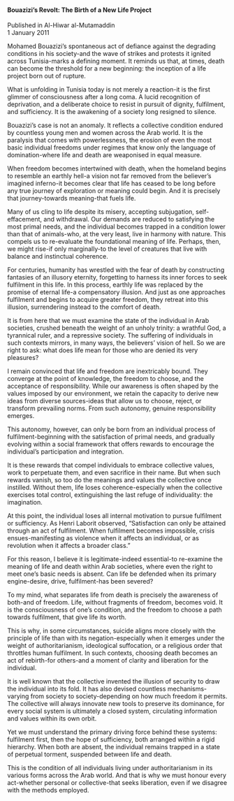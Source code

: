 <h4>Bouazizi’s Revolt: The Birth of a New Life Project</h4>


Published in Al-Hiwar al-Mutamaddin
<br>
1 January 2011


Mohamed Bouazizi’s spontaneous act of defiance against the degrading conditions in his society-and the wave of strikes and protests it ignited across Tunisia-marks a defining moment. It reminds us that, at times, death can become the threshold for a new beginning: the inception of a life project born out of rupture.

What is unfolding in Tunisia today is not merely a reaction-it is the first glimmer of consciousness after a long coma. A lucid recognition of deprivation, and a deliberate choice to resist in pursuit of dignity, fulfilment, and sufficiency. It is the awakening of a society long resigned to silence.

Bouazizi’s case is not an anomaly. It reflects a collective condition endured by countless young men and women across the Arab world. It is the paralysis that comes with powerlessness, the erosion of even the most basic individual freedoms under regimes that know only the language of domination-where life and death are weaponised in equal measure.

When freedom becomes intertwined with death, when the homeland begins to resemble an earthly hell-a vision not far removed from the believer’s imagined inferno-it becomes clear that life has ceased to be long before any true journey of exploration or meaning could begin. And it is precisely that journey-towards meaning-that fuels life.

Many of us cling to life despite its misery, accepting subjugation, self-effacement, and withdrawal. Our demands are reduced to satisfying the most primal needs, and the individual becomes trapped in a condition lower than that of animals-who, at the very least, live in harmony with nature. This compels us to re-evaluate the foundational meaning of life. Perhaps, then, we might rise-if only marginally-to the level of creatures that live with balance and instinctual coherence.

For centuries, humanity has wrestled with the fear of death by constructing fantasies of an illusory eternity, forgetting to harness its inner forces to seek fulfilment in this life. In this process, earthly life was replaced by the promise of eternal life-a compensatory illusion. And just as one approaches fulfilment and begins to acquire greater freedom, they retreat into this illusion, surrendering instead to the comfort of death.

It is from here that we must examine the state of the individual in Arab societies, crushed beneath the weight of an unholy trinity: a wrathful God, a tyrannical ruler, and a repressive society. The suffering of individuals in such contexts mirrors, in many ways, the believers’ vision of hell. So we are right to ask: what does life mean for those who are denied its very pleasures?

I remain convinced that life and freedom are inextricably bound. They converge at the point of knowledge, the freedom to choose, and the acceptance of responsibility. While our awareness is often shaped by the values imposed by our environment, we retain the capacity to derive new ideas from diverse sources-ideas that allow us to choose, reject, or transform prevailing norms. From such autonomy, genuine responsibility emerges.

This autonomy, however, can only be born from an individual process of fulfilment-beginning with the satisfaction of primal needs, and gradually evolving within a social framework that offers rewards to encourage the individual’s participation and integration.

It is these rewards that compel individuals to embrace collective values, work to perpetuate them, and even sacrifice in their name. But when such rewards vanish, so too do the meanings and values the collective once instilled. Without them, life loses coherence-especially when the collective exercises total control, extinguishing the last refuge of individuality: the imagination.

At this point, the individual loses all internal motivation to pursue fulfilment or sufficiency. As Henri Laborit observed, “Satisfaction can only be attained through an act of fulfilment. When fulfilment becomes impossible, crisis ensues-manifesting as violence when it affects an individual, or as revolution when it affects a broader class.”

For this reason, I believe it is legitimate-indeed essential-to re-examine the meaning of life and death within Arab societies, where even the right to meet one’s basic needs is absent. Can life be defended when its primary engine-desire, drive, fulfilment-has been severed?

To my mind, what separates life from death is precisely the awareness of both-and of freedom. Life, without fragments of freedom, becomes void. It is the consciousness of one’s condition, and the freedom to choose a path towards fulfilment, that give life its worth.

This is why, in some circumstances, suicide aligns more closely with the principle of life than with its negation-especially when it emerges under the weight of authoritarianism, ideological suffocation, or a religious order that throttles human fulfilment. In such contexts, choosing death becomes an act of rebirth-for others-and a moment of clarity and liberation for the individual.

It is well known that the collective invented the illusion of security to draw the individual into its fold. It has also devised countless mechanisms-varying from society to society-depending on how much freedom it permits. The collective will always innovate new tools to preserve its dominance, for every social system is ultimately a closed system, circulating information and values within its own orbit.

Yet we must understand the primary driving force behind these systems: fulfilment first, then the hope of sufficiency, both arranged within a rigid hierarchy. When both are absent, the individual remains trapped in a state of perpetual torment, suspended between life and death.

This is the condition of all individuals living under authoritarianism in its various forms across the Arab world. And that is why we must honour every act-whether personal or collective-that seeks liberation, even if we disagree with the methods employed.
